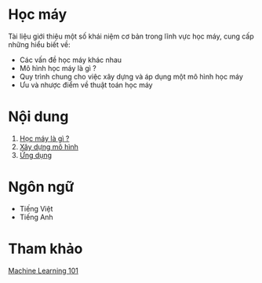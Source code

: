 # Học máy

Tài liệu giới thiệu một số khái niệm cơ bản trong lĩnh vực học máy, cung cấp những hiểu biết về:
- Các vấn đề học máy khác nhau
- Mô hình học máy là gì ?
- Quy trình chung cho việc xây dựng và áp dụng một mô hình học máy
- Ưu và nhược điểm về thuật toán học máy

# Nội dung
1. [Học máy là gì ?](1.what.md)
1. [Xây dựng mô hình]()
1. [Ứng dụng]()

# Ngôn ngữ
- Tiếng Việt
- Tiếng Anh

# Tham khảo
[Machine Learning 101](https://leetcode.com/explore/learn/card/machine-learning-101/)
